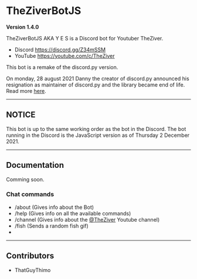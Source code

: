 # TheZiverBotJS

**Version 1.4.0**

TheZiverBotJS AKA Y E S is a Discord bot for Youtuber TheZiver.
- Discord https://discord.gg/Z34mSSM
- YouTube https://youtube.com/c/TheZiver

This bot is a remake of the discord.py version.

On monday, 28 august 2021 Danny the creator of discord.py announced his resignation as maintainer of discord.py and the library became end of life.
Read more [here](https://gist.github.com/Rapptz/4a2f62751b9600a31a0d3c78100287f1).

---
## NOTICE

This bot is up to the same working order as the bot in the Discord.
The bot running in the Discord is the JavaScript version as of Thursday 2 December 2021.

---
## Documentation
Comming soon.

### Chat commands

- /about (Gives info about the Bot)
- /help (Gives info on all the available commands)
- /channel (Gives info about the [@TheZiver](https://www.youtube.com/@TheZiver) Youtube channel)
- /fish (Sends a random fish gif)
- 

---
## Contributors

- ThatGuyThimo
